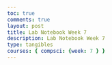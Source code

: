 ```yaml
---
toc: true
comments: true
layout: post
title: Lab Notebook Week 7
description: Lab Notebook Week 7
type: tangibles
courses: { compsci: {week: 7 } }
---
```



